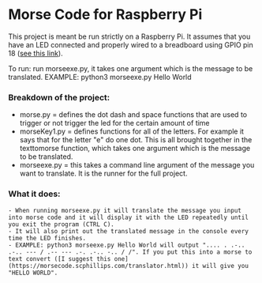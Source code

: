 # Morse Code for Raspberry Pi

This project is meant be run strictly on a Raspberry Pi. It assumes that you have an LED connected and properly wired to a breadboard using GPIO pin 18 ([see this link](https://thepihut.com/blogs/raspberry-pi-tutorials/27968772-turning-on-an-led-with-your-raspberry-pis-gpio-pins#:~:targetText=Use%20one%20of%20the%20jumper,the%20breadboard%2C%20as%20shown%20above.)).

To run: run morseexe.py, it takes one argument which is the message to be translated. EXAMPLE: python3 morseexe.py Hello World

### Breakdown of the project:
  - morse.py = defines the dot dash and space functions that are used to trigger or not trigger the led for the certain amount of time
  - morseKey1.py = defines functions for all of the letters. For example it says that for the letter "e" do one dot. This is all brought together in the texttomorse function, which takes one argument which is the message to be translated.
  - morseexe.py = this takes a command line argument of the message you want to translate. It is the runner for the full project.

### What it does:
    - When running morseexe.py it will translate the message you input into morse code and it will display it with the LED repeatedly until you exit the program (CTRL C).
    - It will also print out the translated message in the console every time the LED finishes.
    - EXAMPLE: python3 morseexe.py Hello World will output ".... . .-.. .-.. --- / .-- --- .-. .-.. -.. / /". If you put this into a morse to text convert ([I suggest this one](https://morsecode.scphillips.com/translator.html)) it will give you "HELLO WORLD".
